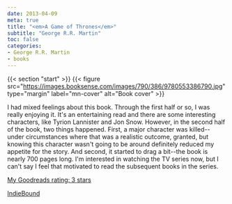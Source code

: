 ```yaml
---
date: 2013-04-09
meta: true
title: "<em>A Game of Thrones</em>"
subtitle: "George R.R. Martin"
toc: false
categories:
- George R.R. Martin
- books
---
```


{{< section "start" >}}
{{< figure src="https://images.booksense.com/images/790/386/9780553386790.jpg" type="margin" label="mn-cover" alt="Book cover" >}}

I had mixed feelings about this book. Through the first half or so, I was really enjoying it. It's an entertaining read and there are some interesting characters, like Tyrion Lannister and Jon Snow. However, in the second half of the book, two things happened. First, a major character was killed--under circumstances where that was a realistic outcome, granted, but knowing this character wasn't going to be around definitely reduced my appetite for the story. And second, it started to drag a bit--the book is nearly 700 pages long. I'm interested in watching the TV series now, but I can't say I feel that motivated to read the subsequent books in the series.

[My Goodreads rating: 3 stars](https://www.goodreads.com/review/show/565149291)  

[IndieBound](https://www.indiebound.org/book/9780553386790)
